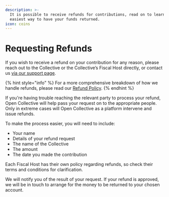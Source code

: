 ```yaml
---
description: >-
  It is possible to receive refunds for contributions, read on to learn the
  easiest way to have your funds returned.
icon: coins
---
```


# Requesting Refunds

If you wish to receive a refund on your contribution for any reason, please reach out to the Collective or the Collective’s Fiscal Host directly, or contact us [via our support page](https://opencollective.com/contact).

{% hint style="info" %}
For a more comprehensive breakdown of how we handle refunds, please read our [Refund Policy](refund-policy.md).
{% endhint %}

If you're having trouble reaching the relevant party to process your refund, Open Collective will help pass your request on to the appropriate people. Only in extreme cases will Open Collective as a platform intervene and issue refunds.

To make the process easier, you will need to include:

* Your name
* Details of your refund request
* The name of the Collective
* The amount
* The date you made the contribution

Each Fiscal Host has their own policy regarding refunds, so check their terms and conditions for clarification.

We will notify you of the result of your request. If your refund is approved, we will be in touch to arrange for the money to be returned to your chosen account.

